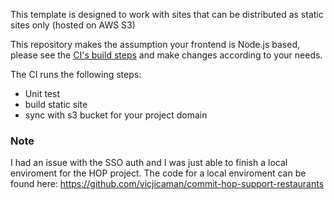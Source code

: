 This template is designed to work with sites that can be distributed as static sites only (hosted on AWS S3)

This repository makes the assumption your frontend is Node.js based, please see the [CI's build steps][ci-build] and make changes according to your needs.

The CI runs the following steps:
- Unit test
- build static site
- sync with s3 bucket for your project domain


[ci-build]: ../../.github/workflows/ci.yml#L9-L45

### Note

I had an issue with the SSO auth and I was just able to  finish a local enviroment for the HOP project.
The code for a local enviroment can be found here: https://github.com/vicjicaman/commit-hop-support-restaurants
